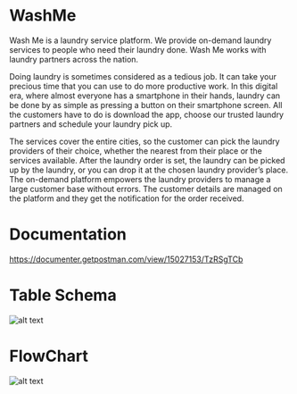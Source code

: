 # WashMe

Wash Me is a laundry service platform. We provide on-demand laundry services to people who
need their laundry done. Wash Me works with laundry partners across the nation.

Doing laundry is sometimes considered as a tedious job. It can take your precious time that you
can use to do more productive work. In this digital era, where almost everyone has a
smartphone in their hands, laundry can be done by as simple as pressing a button on their
smartphone screen. All the customers have to do is download the app, choose our trusted
laundry partners and schedule your laundry pick up.

The services cover the entire cities, so the customer can pick the laundry providers of their
choice, whether the nearest from their place or the services available. After the laundry order is
set, the laundry can be picked up by the laundry, or you can drop it at the chosen laundry
provider’s place. The on-demand platform empowers the laundry providers to manage a large
customer base without errors. The customer details are managed on the platform and they get
the notification for the order received.

# Documentation
https://documenter.getpostman.com/view/15027153/TzRSgTCb

# Table Schema
![alt text](https://cdn.discordapp.com/attachments/816517261442809859/1011870085167710330/table.png)

# FlowChart
![alt text](https://cdn.discordapp.com/attachments/837302071812030504/849574223315730452/Wash_Me.jpg)

